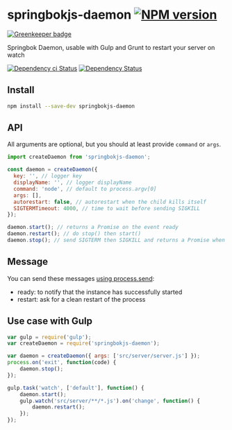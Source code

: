 # springbokjs-daemon [![NPM version][npm-image]][npm-url]

[![Greenkeeper badge](https://badges.greenkeeper.io/christophehurpeau/springbokjs-daemon.svg)](https://greenkeeper.io/)

Springbok Daemon, usable with Gulp and Grunt to restart your server on watch

[![Dependency ci Status][dependencyci-image]][dependencyci-url]
[![Dependency Status][daviddm-image]][daviddm-url]

## Install

```bash
npm install --save-dev springbokjs-daemon
```

## API

All arguments are optional, but you should at least provide `command` or `args`.

```js
import createDaemon from 'springbokjs-daemon';

const daemon = createDaemon({
  key: '', // logger key
  displayName: '', // logger displayName
  command: 'node', // default to process.argv[0]
  args: [],
  autorestart: false, // autorestart when the child kills itself
  SIGTERMTimeout: 4000, // time to wait before sending SIGKILL
});

daemon.start(); // returns a Promise on the event ready
daemon.restart(); // do stop() then start()
daemon.stop(); // send SIGTERM then SIGKILL and returns a Promise when the child is killed.
```

## Message

You can send these messages [using process.send](https://nodejs.org/api/process.html#process_process_send_message_sendhandle_options_callback):
- ready: to notify that the instance has successfully started
- restart: ask for a clean restart of the process

## Use case with Gulp

```js
var gulp = require('gulp');
var createDaemon = require('springbokjs-daemon');

var daemon = createDaemon({ args: ['src/server/server.js'] });
process.on('exit', function(code) {
    daemon.stop();
});

gulp.task('watch', ['default'], function() {
    daemon.start();
    gulp.watch('src/server/**/*.js').on('change', function() {
        daemon.restart();
    });
});
```

[npm-image]: https://img.shields.io/npm/v/springbokjs-daemon.svg?style=flat-square
[npm-url]: https://npmjs.org/package/springbokjs-daemon
[daviddm-image]: https://david-dm.org/christophehurpeau/springbokjs-daemon.svg?style=flat-square
[daviddm-url]: https://david-dm.org/christophehurpeau/springbokjs-daemon
[dependencyci-image]: https://dependencyci.com/github/christophehurpeau/springbokjs-daemon/badge?style=flat-square
[dependencyci-url]: https://dependencyci.com/github/christophehurpeau/springbokjs-daemon
